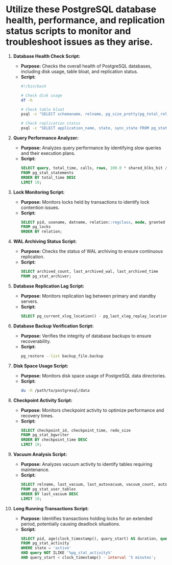 # Utilize these PostgreSQL database health, performance, and replication status scripts to monitor and troubleshoot issues as they arise.

1. **Database Health Check Script:**
   - **Purpose:** Checks the overall health of PostgreSQL databases, including disk usage, table bloat, and replication status.
   - **Script:**
     ```bash
     #!/bin/bash
     
     # Check disk usage
     df -h

     # Check table bloat
     psql -c "SELECT schemaname, relname, pg_size_pretty(pg_total_relation_size(oid)) AS total_size FROM pg_catalog.pg_stat_user_tables ORDER BY pg_total_relation_size(oid) DESC;"

     # Check replication status
     psql -c "SELECT application_name, state, sync_state FROM pg_stat_replication;"
     ```

2. **Query Performance Analyzer:**
   - **Purpose:** Analyzes query performance by identifying slow queries and their execution plans.
   - **Script:**
     ```sql
     SELECT query, total_time, calls, rows, 100.0 * shared_blks_hit / nullif(shared_blks_hit + shared_blks_read, 0) AS hit_percent
     FROM pg_stat_statements
     ORDER BY total_time DESC
     LIMIT 10;
     ```

3. **Lock Monitoring Script:**
   - **Purpose:** Monitors locks held by transactions to identify lock contention issues.
   - **Script:**
     ```sql
     SELECT pid, usename, datname, relation::regclass, mode, granted
     FROM pg_locks
     ORDER BY relation;
     ```

4. **WAL Archiving Status Script:**
   - **Purpose:** Checks the status of WAL archiving to ensure continuous replication.
   - **Script:**
     ```sql
     SELECT archived_count, last_archived_wal, last_archived_time
     FROM pg_stat_archiver;
     ```

5. **Database Replication Lag Script:**
   - **Purpose:** Monitors replication lag between primary and standby servers.
   - **Script:**
     ```sql
     SELECT pg_current_xlog_location() - pg_last_xlog_replay_location() AS replication_delay;
     ```

6. **Database Backup Verification Script:**
   - **Purpose:** Verifies the integrity of database backups to ensure recoverability.
   - **Script:**
     ```bash
     pg_restore --list backup_file.backup
     ```

7. **Disk Space Usage Script:**
   - **Purpose:** Monitors disk space usage of PostgreSQL data directories.
   - **Script:**
     ```bash
     du -h /path/to/postgresql/data
     ```

8. **Checkpoint Activity Script:**
   - **Purpose:** Monitors checkpoint activity to optimize performance and recovery times.
   - **Script:**
     ```sql
     SELECT checkpoint_id, checkpoint_time, redo_size
     FROM pg_stat_bgwriter
     ORDER BY checkpoint_time DESC
     LIMIT 10;
     ```

9. **Vacuum Analysis Script:**
   - **Purpose:** Analyzes vacuum activity to identify tables requiring maintenance.
   - **Script:**
     ```sql
     SELECT relname, last_vacuum, last_autovacuum, vacuum_count, autovacuum_count
     FROM pg_stat_user_tables
     ORDER BY last_vacuum DESC
     LIMIT 10;
     ```

10. **Long Running Transactions Script:**
    - **Purpose:** Identifies transactions holding locks for an extended period, potentially causing deadlock situations.
    - **Script:**
      ```sql
      SELECT pid, age(clock_timestamp(), query_start) AS duration, query
      FROM pg_stat_activity
      WHERE state = 'active'
      AND query NOT ILIKE '%pg_stat_activity%'
      AND query_start < clock_timestamp() - interval '5 minutes';
      ```

